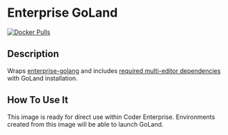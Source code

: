 # Enterprise GoLand

[![Docker Pulls](https://img.shields.io/docker/pulls/codercom/enterprise-goland?label=codercom%2Fenterprise-goland)](https://hub.docker.com/r/codercom/enterprise-goland)

## Description

Wraps [enterprise-golang](../golang/README.md) and includes [required multi-editor dependencies](https://enterprise.coder.com/docs/installing-an-ide-onto-your-image#required-packages) with GoLand
installation.

## How To Use It

This image is ready for direct use within Coder Enterprise. Environments created
from this image will be able to launch GoLand.
